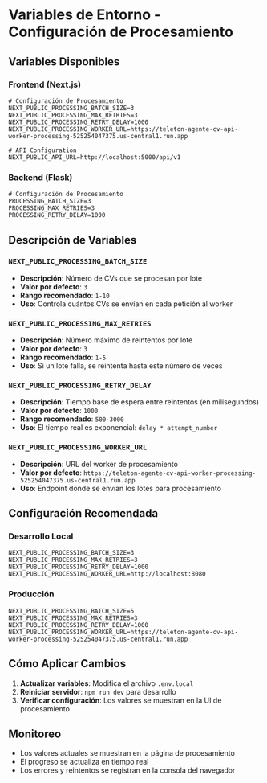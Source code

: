 # Variables de Entorno - Configuración de Procesamiento

## Variables Disponibles

### Frontend (Next.js)

```env
# Configuración de Procesamiento
NEXT_PUBLIC_PROCESSING_BATCH_SIZE=3
NEXT_PUBLIC_PROCESSING_MAX_RETRIES=3
NEXT_PUBLIC_PROCESSING_RETRY_DELAY=1000
NEXT_PUBLIC_PROCESSING_WORKER_URL=https://teleton-agente-cv-api-worker-processing-525254047375.us-central1.run.app

# API Configuration
NEXT_PUBLIC_API_URL=http://localhost:5000/api/v1
```

### Backend (Flask)

```env
# Configuración de Procesamiento
PROCESSING_BATCH_SIZE=3
PROCESSING_MAX_RETRIES=3
PROCESSING_RETRY_DELAY=1000
```

## Descripción de Variables

### `NEXT_PUBLIC_PROCESSING_BATCH_SIZE`
- **Descripción**: Número de CVs que se procesan por lote
- **Valor por defecto**: `3`
- **Rango recomendado**: `1-10`
- **Uso**: Controla cuántos CVs se envían en cada petición al worker

### `NEXT_PUBLIC_PROCESSING_MAX_RETRIES`
- **Descripción**: Número máximo de reintentos por lote
- **Valor por defecto**: `3`
- **Rango recomendado**: `1-5`
- **Uso**: Si un lote falla, se reintenta hasta este número de veces

### `NEXT_PUBLIC_PROCESSING_RETRY_DELAY`
- **Descripción**: Tiempo base de espera entre reintentos (en milisegundos)
- **Valor por defecto**: `1000`
- **Rango recomendado**: `500-3000`
- **Uso**: El tiempo real es exponencial: `delay * attempt_number`

### `NEXT_PUBLIC_PROCESSING_WORKER_URL`
- **Descripción**: URL del worker de procesamiento
- **Valor por defecto**: `https://teleton-agente-cv-api-worker-processing-525254047375.us-central1.run.app`
- **Uso**: Endpoint donde se envían los lotes para procesamiento

## Configuración Recomendada

### Desarrollo Local
```env
NEXT_PUBLIC_PROCESSING_BATCH_SIZE=3
NEXT_PUBLIC_PROCESSING_MAX_RETRIES=3
NEXT_PUBLIC_PROCESSING_RETRY_DELAY=1000
NEXT_PUBLIC_PROCESSING_WORKER_URL=http://localhost:8080
```

### Producción
```env
NEXT_PUBLIC_PROCESSING_BATCH_SIZE=5
NEXT_PUBLIC_PROCESSING_MAX_RETRIES=3
NEXT_PUBLIC_PROCESSING_RETRY_DELAY=1000
NEXT_PUBLIC_PROCESSING_WORKER_URL=https://teleton-agente-cv-api-worker-processing-525254047375.us-central1.run.app
```

## Cómo Aplicar Cambios

1. **Actualizar variables**: Modifica el archivo `.env.local`
2. **Reiniciar servidor**: `npm run dev` para desarrollo
3. **Verificar configuración**: Los valores se muestran en la UI de procesamiento

## Monitoreo

- Los valores actuales se muestran en la página de procesamiento
- El progreso se actualiza en tiempo real
- Los errores y reintentos se registran en la consola del navegador 